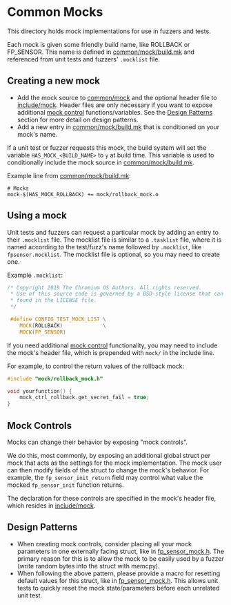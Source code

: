 # Common Mocks

This directory holds mock implementations for use in fuzzers and tests.

Each mock is given some friendly build name, like ROLLBACK or FP_SENSOR. This
name is defined in [common/mock/build.mk](build.mk) and referenced from unit
tests and fuzzers' `.mocklist` file.

## Creating a new mock

*   Add the mock source to [common/mock](/common/mock) and the optional header
    file to [include/mock](/include/mock). Header files are only necessary if
    you want to expose additional [mock control](#mock-controls)
    functions/variables. See the [Design Patterns](#design-patterns) section for
    more detail on design patterns.
*   Add a new entry in [common/mock/build.mk](build.mk) that is conditioned on
    your mock's name.

If a unit test or fuzzer requests this mock, the build system will set the
variable `HAS_MOCK_<BUILD_NAME>` to `y` at build time. This variable is used to
conditionally include the mock source in [common/mock/build.mk](build.mk).

Example line from [common/mock/build.mk](build.mk):

```make
# Mocks
mock-$(HAS_MOCK_ROLLBACK) += mock/rollback_mock.o
```

## Using a mock

Unit tests and fuzzers can request a particular mock by adding an entry to their
`.mocklist` file. The mocklist file is similar to a `.tasklist` file, where it
is named according to the test/fuzz's name followed by `.mocklist`, like
`fpsensor.mocklist`. The mocklist file is optional, so you may need to create
one.

Example `.mocklist`:

```c
/* Copyright 2019 The Chromium OS Authors. All rights reserved.
 * Use of this source code is governed by a BSD-style license that can be
 * found in the LICENSE file.
 */

 #define CONFIG_TEST_MOCK_LIST \
    MOCK(ROLLBACK)             \
    MOCK(FP_SENSOR)
```

If you need additional [mock control](#mock-controls) functionality, you may
need to include the mock's header file, which is prepended with `mock/` in the
include line.

For example, to control the return values of the rollback mock:

```c
#include "mock/rollback_mock.h"

void yourfunction() {
    mock_ctrl_rollback.get_secret_fail = true;
}
```

## Mock Controls

Mocks can change their behavior by exposing "mock controls".

We do this, most commonly, by exposing an additional global struct per mock that
acts as the settings for the mock implementation. The mock user can then modify
fields of the struct to change the mock's behavior. For example, the
`fp_sensor_init_return` field may control what value the mocked `fp_sensor_init`
function returns.

The declaration for these controls are specified in the mock's header file,
which resides in [include/mock](/include/mock).

## Design Patterns

*   When creating mock controls, consider placing all your mock parameters in
    one externally facing struct, like in
    [fp_sensor_mock.h](/include/mock/fp_sensor_mock.h). The primary reason for
    this is to allow the mock to be easily used by a fuzzer (write random bytes
    into the struct with memcpy).
*   When following the above pattern, please provide a macro for resetting
    default values for this struct, like in
    [fp_sensor_mock.h](/include/mock/fp_sensor_mock.h). This allows unit tests
    to quickly reset the mock state/parameters before each unrelated unit test.
